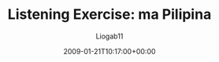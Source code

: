 ---
title: 'Listening Exercise: ma Pilipina'
posts: 1
hash: 't1013'
author: 'Liogab11'
date: 2009-01-21T10:17:00+00:00
sources:
  - http://forums.tokipona.org/viewtopic.php%3Ft=1013.html
---